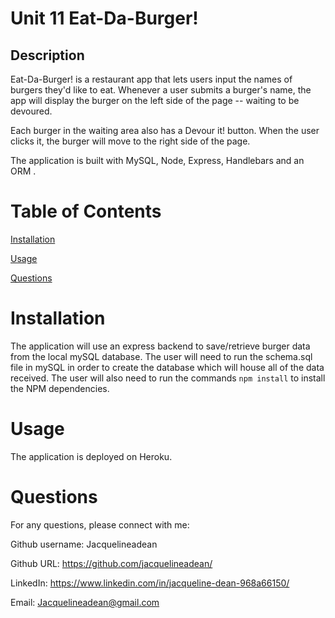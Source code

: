 # Unit 11 Eat-Da-Burger!

## Description

Eat-Da-Burger! is a restaurant app that lets users input the names of burgers they'd like to eat. Whenever a user submits a burger's name, the app will display the burger on the left side of the page -- waiting to be devoured.

Each burger in the waiting area also has a Devour it! button. When the user clicks it, the burger will move to the right side of the page.

The application is built with MySQL, Node, Express, Handlebars and an ORM .

# Table of Contents
[Installation](#installation)

[Usage](#usage)

[Questions](#questions)

# Installation

The application will use an express backend to save/retrieve burger data from the local mySQL database. The user will need to run the schema.sql file in mySQL in order to create the database which will house all of the data received. The user will also need to run the commands `npm install` to install the NPM dependencies.

# Usage 

The application is deployed on Heroku.

# Questions

For any questions, please connect with me:

Github username: Jacquelineadean

Github URL: https://github.com/jacquelineadean/

LinkedIn: https://www.linkedin.com/in/jacqueline-dean-968a66150/

Email: Jacquelineadean@gmail.com

